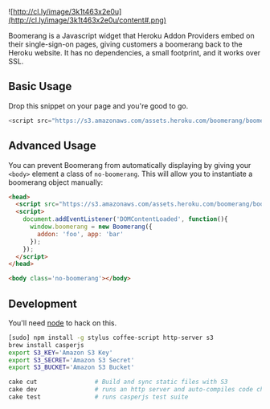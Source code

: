 ![http://cl.ly/image/3k1t463x2e0u](http://cl.ly/image/3k1t463x2e0u/content#.png)

Boomerang is a Javascript widget that Heroku Addon Providers embed on their 
single-sign-on pages, giving customers a boomerang back to the Heroku website.
It has no dependencies, a small footprint, and it works over SSL.

## Basic Usage

Drop this snippet on your page and you're good to go.

```js
<script src="https://s3.amazonaws.com/assets.heroku.com/boomerang/boomerang.js"></script>
```

## Advanced Usage

You can prevent Boomerang from automatically displaying by giving your `<body>` 
element a class of `no-boomerang`. This will allow you to instantiate a boomerang object 
manually:

```html
<head>
  <script src="https://s3.amazonaws.com/assets.heroku.com/boomerang/boomerang.js"></script>
  <script>
    document.addEventListener('DOMContentLoaded', function(){
      window.boomerang = new Boomerang({
        addon: 'foo', app: 'bar'
      });
    });
  </script>
</head>

<body class='no-boomerang'></body>
```

## Development

You'll need [node](http://nodejs.org/download/) to hack on this.

```bash
[sudo] npm install -g stylus coffee-script http-server s3
brew install casperjs
export S3_KEY='Amazon S3 Key'
export S3_SECRET='Amazon S3 Secret'
export S3_BUCKET='Amazon S3 Bucket'
```

```bash
cake cut                # Build and sync static files with S3
cake dev                # runs an http server and auto-compiles code changes
cake test               # runs casperjs test suite
```
